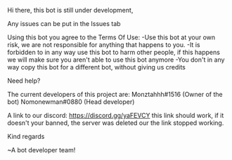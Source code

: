 Hi there, this bot is still under development,

Any issues can be put in the Issues tab

Using this bot you agree to the Terms Of Use:
-Use this bot at your own risk, we are not responsible for anything that happens to you.
-It is forbidden to in any way use this bot to harm other people, if this happens we will make sure you aren't able to use this bot anymore
-You don't in any way copy this bot for a different bot, without giving us credits


Need help?

The current developers of this project are:
Monztahhh#1516 (Owner of the bot)
Nomonewman#0880 (Head developer)

A link to our discord: https://discord.gg/yaFEVCY this link should work, if it doesn't your banned, the server was deleted our the link stopped working.


Kind regards

~A bot developer team!
